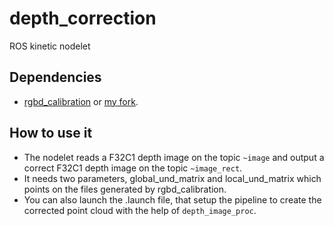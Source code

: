 # depth_correction

ROS kinetic nodelet

## Dependencies

- [rgbd_calibration](https://github.com/iaslab-unipd/rgbd_calibration) or [my fork](https://github.com/Hugal31/rgbd_calibration).

## How to use it

- The nodelet reads a F32C1 depth image on the topic `~image` and output a correct F32C1 depth image on the topic `~image_rect`.
- It needs two parameters, global_und_matrix and local_und_matrix which points on the files generated by rgbd_calibration.
- You can also launch the .launch file, that setup the pipeline to create the corrected point cloud with the help of `depth_image_proc`.
